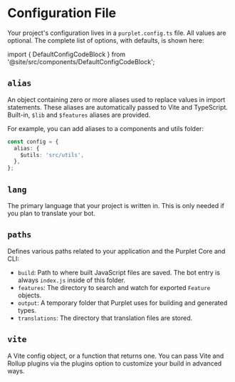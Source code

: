 # Configuration File

<!--
  The structure of this document is directly stolen from SvelteKit's docs
  https://kit.svelte.dev/docs/configuration
-->

Your project's configuration lives in a `purplet.config.ts` file. All values are optional. The complete list of options, with defaults, is shown here:

<!-- See ./04-default-config.ts for the actual config. The `.js` variant of it is generated automatically. -->

import { DefaultConfigCodeBlock } from '@site/src/components/DefaultConfigCodeBlock';

<DefaultConfigCodeBlock />

## `alias`

An object containing zero or more aliases used to replace values in import statements. These aliases are automatically passed to Vite and TypeScript. Built-in, `$lib` and `$features` aliases are provided.

For example, you can add aliases to a components and utils folder:

```ts title="svelte.config.ts"
const config = {
  alias: {
    $utils: 'src/utils',
  },
};
```

## `lang`

The primary language that your project is written in. This is only needed if you plan to translate your bot.

## `paths`

Defines various paths related to your application and the Purplet Core and CLI:

- `build`: Path to where built JavaScript files are saved. The bot entry is always `index.js` inside of this folder.
- `features`: The directory to search and watch for exported `Feature` objects.
- `output`: A temporary folder that Purplet uses for building and generated types.
- `translations`: The directory that translation files are stored.

## `vite`

A Vite config object, or a function that returns one. You can pass Vite and Rollup plugins via the plugins option to customize your build in advanced ways.
